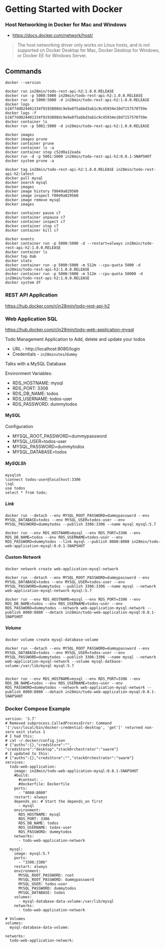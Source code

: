 # Getting Started with Docker

### Host Networking in Docker for Mac and Windows

- https://docs.docker.com/network/host/

>The host networking driver only works on Linux hosts, and is not supported on Docker Desktop for Mac, Docker Desktop for Windows, or Docker EE for Windows Server.


## Commands

```
docker --version

docker run in28min/todo-rest-api-h2:1.0.0.RELEASE
docker run -p 5000:5000 in28min/todo-rest-api-h2:1.0.0.RELEASE
docker run -p 5000:5000 -d in28min/todo-rest-api-h2:1.0.0.RELEASE
docker logs b18f7dd024401334f9193808dc9e9a8f5abbd3ab1c9c45934e10d7157570759e
docker logs -f b18f7dd024401334f9193808dc9e9a8f5abbd3ab1c9c45934e10d7157570759e
docker container ls
docker run -p 5001:5000 -d in28min/todo-rest-api-h2:1.0.0.RELEASE

docker images
docker images prune
docker container prune
docker container ls -a
docker container stop c52d0a12eada
docker run -d -p 5001:5000 in28min/todo-rest-api-h2:0.0.1-SNAPSHOT
docker system prune -a

docker tag in28min/todo-rest-api-h2:1.0.0.RELEASE in28min/todo-rest-api-h2:latest
docker pull mysql
docker search mysql
docker images
docker image history f8049a029560
docker image inspect f8049a029560
docker image remove mysql
docker images

docker container pause c7
docker container unpause c7
docker container inspect c7
docker container stop c7
docker container kill c7

docker events
docker container run -p 5000:5000 -d --restart=always in28min/todo-rest-api-h2:1.0.0.RELEASE
docker container ls
docker top 8ab
docker stats
docker container run -p 5000:5000 -m 512m --cpu-quota 5000 -d  in28min/todo-rest-api-h2:1.0.0.RELEASE
docker container run -p 5000:5000 -m 512m --cpu-quota 50000 -d  in28min/todo-rest-api-h2:1.0.0.RELEASE
docker system df
```

### REST API Application

https://hub.docker.com/r/in28min/todo-rest-api-h2

### Web Application SQL

https://hub.docker.com/r/in28min/todo-web-application-mysql

Todo Management Application to Add, delete and update your todos
- URL - http://localhost:8080/login 
- Credentials - `in28minutes`/`dummy`

Talks with a MySQL Database

Environment Variables:
- RDS_HOSTNAME: mysql
- RDS_PORT: 3306
- RDS_DB_NAME: todos
- RDS_USERNAME: todos-user
- RDS_PASSWORD: dummytodos

#### MySQL

Configuration
- MYSQL_ROOT_PASSWORD=dummypassword 
- MYSQL_USER=todos-user 
- MYSQL_PASSWORD=dummytodos 
- MYSQL_DATABASE=todos

##### MySQLSh
```
mysqlsh
\connect todos-user@localhost:3306
\sql
use todos
select * from todo;

```

##### Link

```
docker run --detach --env MYSQL_ROOT_PASSWORD=dummypassword --env MYSQL_DATABASE=todos --env MYSQL_USER=todos-user --env MYSQL_PASSWORD=dummytodos --publish 3306:3306 --name mysql mysql:5.7

docker run --env RDS_HOSTNAME=mysql --env RDS_PORT=3306 --env RDS_DB_NAME=todos --env RDS_USERNAME=todos-user --env RDS_PASSWORD=dummytodos --link mysql --publish 8080:8080 in28min/todo-web-application-mysql:0.0.1-SNAPSHOT
```

##### Custom Network

```
docker network create web-application-mysql-network

docker run --detach --env MYSQL_ROOT_PASSWORD=dummypassword --env MYSQL_DATABASE=todos --env MYSQL_USER=todos-user --env MYSQL_PASSWORD=dummytodos --publish 3306:3306 --name mysql --network web-application-mysql-network mysql:5.7

docker run --env RDS_HOSTNAME=mysql --env RDS_PORT=3306 --env RDS_DB_NAME=todos --env RDS_USERNAME=todos-user --env RDS_PASSWORD=dummytodos --network web-application-mysql-network --publish 8080:8080 --detach in28min/todo-web-application-mysql:0.0.1-SNAPSHOT

```

##### Volume

```
docker volume create mysql-database-volume

docker run --detach --env MYSQL_ROOT_PASSWORD=dummypassword --env MYSQL_DATABASE=todos --env MYSQL_USER=todos-user --env MYSQL_PASSWORD=dummytodos --publish 3306:3306 --name mysql --network web-application-mysql-network --volume mysql-datbase-volume:/var/lib/mysql mysql:5.7


docker run --env RDS_HOSTNAME=mysql --env RDS_PORT=3306 --env RDS_DB_NAME=todos --env RDS_USERNAME=todos-user --env RDS_PASSWORD=dummytodos --network web-application-mysql-network --publish 8080:8080 --detach in28min/todo-web-application-mysql:0.0.1-SNAPSHOT
```

### Docker Compose Example

```
version: '3.7'
# Removed subprocess.CalledProcessError: Command '['/usr/local/bin/docker-credential-desktop', 'get']' returned non-zero exit status 1
# I had this:
# cat ~/.docker/config.json
# {"auths":{},"credsStore":"", "credsStore":"desktop","stackOrchestrator":"swarm"}
# I updated to this:
# {"auths":{},"credsStore":"","stackOrchestrator":"swarm"}
services:
  todo-web-application:
    image: in28min/todo-web-application-mysql:0.0.1-SNAPSHOT
    #build:
      #context: .
      #dockerfile: Dockerfile
    ports:
      - "8080:8080"
    restart: always
    depends_on: # Start the depends_on first
      - mysql 
    environment:
      RDS_HOSTNAME: mysql
      RDS_PORT: 3306
      RDS_DB_NAME: todos
      RDS_USERNAME: todos-user
      RDS_PASSWORD: dummytodos
    networks:
      - todo-web-application-network

  mysql:
    image: mysql:5.7
    ports:
      - "3306:3306"
    restart: always
    environment:
      MYSQL_ROOT_PASSWORD: root
      MYSQL_ROOT_PASSWORD: dummypassword 
      MYSQL_USER: todos-user
      MYSQL_PASSWORD: dummytodos
      MYSQL_DATABASE: todos
    volumes:
      - mysql-database-data-volume:/var/lib/mysql
    networks:
      - todo-web-application-network  
  
# Volumes
volumes:
  mysql-database-data-volume:

networks:
  todo-web-application-network:
```
